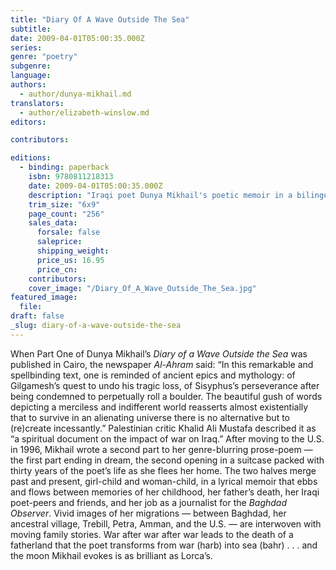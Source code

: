 ```yaml
---
title: "Diary Of A Wave Outside The Sea"
subtitle:
date: 2009-04-01T05:00:35.000Z
series:
genre: "poetry"
subgenre:
language:
authors:
  - author/dunya-mikhail.md
translators:
  - author/elizabeth-winslow.md
editors:

contributors:

editions:
  - binding: paperback
    isbn: 9780811218313
    date: 2009-04-01T05:00:35.000Z
    description: "Iraqi poet Dunya Mikhail's poetic memoir in a bilingual English-Arabic edition, follows on the heels of her widely praised The War Works Hard. "
    trim_size: "6x9"
    page_count: "256"
    sales_data:
      forsale: false
      saleprice:
      shipping_weight:
      price_us: 16.95
      price_cn:
    contributors:
    cover_image: "/Diary_Of_A_Wave_Outside_The_Sea.jpg"
featured_image:
  file:
draft: false
_slug: diary-of-a-wave-outside-the-sea
---
```


When Part One of Dunya Mikhail’s _Diary of a Wave Outside the Sea_ was published in Cairo, the newspaper _Al-Ahram_ said: “In this remarkable and spellbinding text, one is reminded of ancient epics and mythology: of Gilgamesh’s quest to undo his tragic loss, of Sisyphus’s perseverance after being condemned to perpetually roll a boulder. The beautiful gush of words depicting a merciless and indifferent world reasserts almost existentially that to survive in an alienating universe there is no alternative but to (re)create incessantly.” Palestinian critic Khalid Ali Mustafa described it as “a spiritual document on the impact of war on Iraq.” After moving to the U.S. in 1996, Mikhail wrote a second part to her genre-blurring prose-poem — the first part ending in dream, the second opening in a suitcase packed with thirty years of the poet’s life as she flees her home. The two halves merge past and present, girl-child and woman-child, in a lyrical memoir that ebbs and flows between memories of her childhood, her father’s death, her Iraqi poet-peers and friends, and her job as a journalist for the _Baghdad Observer_. Vivid images of her migrations — between Baghdad, her ancestral village, Trebill, Petra, Amman, and the U.S. — are interwoven with moving family stories. War after war after war leads to the death of a fatherland that the poet transforms from war (harb) into sea (bahr) . . . and the moon Mikhail evokes is as brilliant as Lorca’s.

